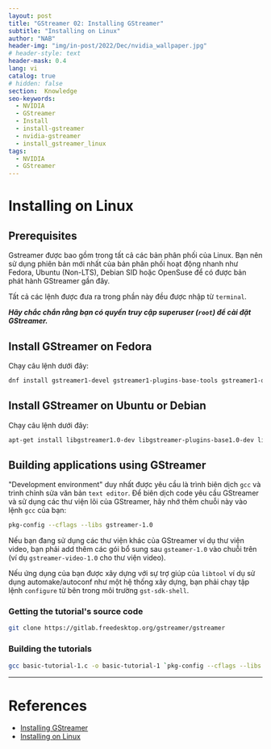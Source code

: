 ```yaml
---
layout: post
title: "GStreamer 02: Installing GStreamer"
subtitle: "Installing on Linux"
author: "NAB"
header-img: "img/in-post/2022/Dec/nvidia_wallpaper.jpg"
# header-style: text
header-mask: 0.4
lang: vi
catalog: true
# hidden: false
section:  Knowledge
seo-keywords:
  - NVIDIA
  - GStreamer
  - Install
  - install-gstreamer
  - nvidia-gstreamer
  - install_gstreamer_linux
tags:
  - NVIDIA 
  - GStreamer
---
```



# Installing on Linux

## Prerequisites

Gstreamer được bao gồm trong tất cả các bản phân phối của Linux. Bạn nên sử dụng phiên bản mới nhất của bản phân phối hoạt động nhanh như Fedora, Ubuntu (Non-LTS), Debian SID hoặc OpenSuse để có được bản phát hành GStreamer gần đây.

Tất cả các lệnh được đưa ra trong phần này đều được nhập từ `terminal`.

***Hãy chắc chắn rằng bạn có quyền truy cập superuser (`root`) để cài đặt GStreamer.***

## Install GStreamer on Fedora

Chạy câu lệnh dưới đây:

```bash
dnf install gstreamer1-devel gstreamer1-plugins-base-tools gstreamer1-doc gstreamer1-plugins-base-devel gstreamer1-plugins-good gstreamer1-plugins-good-extras gstreamer1-plugins-ugly gstreamer1-plugins-bad-free gstreamer1-plugins-bad-free-devel gstreamer1-plugins-bad-free-extras
```

## Install GStreamer on Ubuntu or Debian

Chạy câu lệnh dưới đây:

```bash
apt-get install libgstreamer1.0-dev libgstreamer-plugins-base1.0-dev libgstreamer-plugins-bad1.0-dev gstreamer1.0-plugins-base gstreamer1.0-plugins-good gstreamer1.0-plugins-bad gstreamer1.0-plugins-ugly gstreamer1.0-libav gstreamer1.0-doc gstreamer1.0-tools gstreamer1.0-x gstreamer1.0-alsa gstreamer1.0-gl gstreamer1.0-gtk3 gstreamer1.0-qt5 gstreamer1.0-pulseaudio
```

## Building applications using GStreamer

"Development environment" duy nhất được yêu cầu là trình biên dịch `gcc` và trình chỉnh sửa văn bản `text editor`. Để biên dịch code yêu cầu GStreamer và sử dụng các thư viện lõi của GStreamer, hãy nhớ thêm chuỗi này vào lệnh `gcc` của bạn:

```bash
pkg-config --cflags --libs gstreamer-1.0
```

Nếu bạn đang sử dụng các thư viện khác của GStreamer ví dụ thư viện video, bạn phải add thêm các gói bổ sung sau `gsteamer-1.0` vào chuỗi trên (ví dụ `gstreamer-video-1.0` cho thư viện video).

Nếu ứng dụng của bạn được xây dựng với sự trợ giúp của `libtool` ví dụ sử dụng automake/autoconf như một hệ thống xây dựng, bạn phải chạy tập lệnh `configure` từ bên trong môi trường `gst-sdk-shell`.

### Getting the tutorial's source code

```bash
git clone https://gitlab.freedesktop.org/gstreamer/gstreamer
```

### Building the tutorials

```bash
gcc basic-tutorial-1.c -o basic-tutorial-1 `pkg-config --cflags --libs gstreamer-1.0`
```


----

# References

* [Installing GStreamer](https://gstreamer.freedesktop.org/documentation/installing/index.html?gi-language=c)
* [Installing on Linux](https://gstreamer.freedesktop.org/documentation/installing/on-linux.html?gi-language=c)
